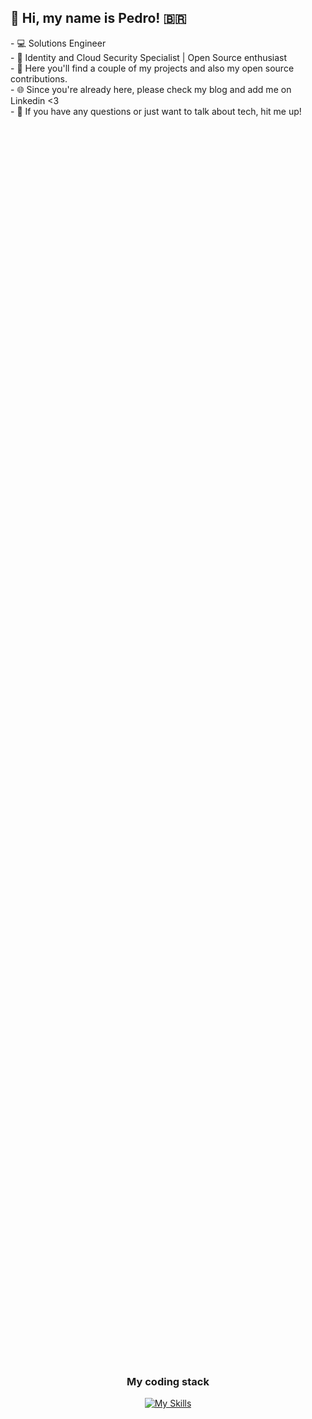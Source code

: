 ## 👋 Hi, my name is Pedro! 🇧🇷
  
  
  <div>
    <div>
      - 💻 Solutions Engineer </br>
      - 📖 Identity and Cloud Security Specialist | Open Source enthusiast </br>
      - 🐧 Here you'll find a couple of my projects and also my open source contributions. </br>
      - 🌐 Since you're already here, please check my <link src="pedroscloudsecurity.com">blog</link> and add me on <link src="https://www.linkedin.com/in/pedroirufo/?locale=en_US">Linkedin</link> <3 </br>
      - 🤝 If you have any questions or just want to talk about tech, hit me up!
    </div>
  </div>
  
  ##

  <div style="display: flex; flex-direction: column; align-items: center; justify-content: center; height: 100vh;">
    <h3>My coding stack</h3>
    <a href="https://skillicons.dev">
      <img src="https://skillicons.dev/icons?i=go,js,nodejs,react,py&perline=5" alt="My Skills">
    </a>
  </div>

  ##

  <div style="display: flex; flex-direction: column; align-items: center; justify-content: center; height: 100vh;">
    <h3>My infra stack</h3>
    <a href="https://skillicons.dev">
      <img src="https://skillicons.dev/icons?i=kubernetes,linux,docker,grafana,nginx,terraform,azure,aws&perline=5" alt="My Skills">
    </a>
  </div>
  
  ##
  
  <div> 
    <a href="https://predoignacio.medium.com/" target="_blank"><img src="https://img.shields.io/badge/Medium-12100E?style=for-the-badge&logo=medium&logoColor=white" target="_blank"></a>  
  <a href="https://instagram.com/predoignacio" target="_blank"><img src="https://img.shields.io/badge/-Instagram-%23E4405F?style=for-the-badge&logo=instagram&logoColor=white" target="_blank"></a>
  <a href = "mailto:pedroig100.pi@gmail.com"><img src="https://img.shields.io/badge/-Gmail-%23333?style=for-the-badge&logo=gmail&logoColor=white" target="_blank"></a>
  <a href="https://www.linkedin.com/in/pedroirufo/" target="_blank"><img src="https://img.shields.io/badge/-LinkedIn-%230077B5?style=for-the-badge&logo=linkedin&logoColor=white" target="_blank"></a> 
 
</div>
